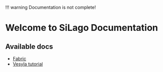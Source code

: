 !!! warning
    Documentation is not complete!

# Welcome to SiLago Documentation

## Available docs

- [Fabric](Fabric)
- [Vesyla tutorial](Compiler/Vesyla-Tutorial)
